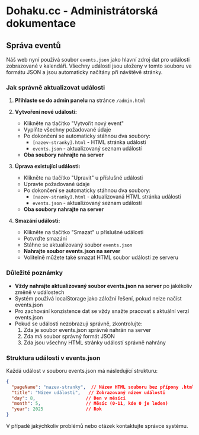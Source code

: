 # Dohaku.cc - Administrátorská dokumentace

## Správa eventů

Náš web nyní používá soubor `events.json` jako hlavní zdroj dat pro události zobrazované v kalendáři. Všechny události jsou uloženy v tomto souboru ve formátu JSON a jsou automaticky načítány při návštěvě stránky.

### Jak správně aktualizovat události

1. **Přihlaste se do admin panelu** na stránce `/admin.html`

2. **Vytvoření nové události:**
   - Klikněte na tlačítko "Vytvořit nový event"
   - Vyplňte všechny požadované údaje
   - Po dokončení se automaticky stáhnou dva soubory:
     - `[nazev-stranky].html` - HTML stránka události
     - `events.json` - aktualizovaný seznam událostí
   - **Oba soubory nahrajte na server**

3. **Úprava existující události:**
   - Klikněte na tlačítko "Upravit" u příslušné události
   - Upravte požadované údaje
   - Po dokončení se automaticky stáhnou dva soubory:
     - `[nazev-stranky].html` - aktualizovaná HTML stránka události
     - `events.json` - aktualizovaný seznam událostí
   - **Oba soubory nahrajte na server**

4. **Smazání události:**
   - Klikněte na tlačítko "Smazat" u příslušné události
   - Potvrďte smazání
   - Stáhne se aktualizovaný soubor `events.json`
   - **Nahrajte soubor events.json na server**
   - Volitelně můžete také smazat HTML soubor události ze serveru

### Důležité poznámky

- **Vždy nahrajte aktualizovaný soubor events.json na server** po jakékoliv změně v událostech
- Systém používá localStorage jako záložní řešení, pokud nelze načíst events.json
- Pro zachování konzistence dat se vždy snažte pracovat s aktuální verzí events.json
- Pokud se události nezobrazují správně, zkontrolujte:
  1. Zda je soubor events.json správně nahrán na server
  2. Zda má soubor správný formát JSON
  3. Zda jsou všechny HTML stránky událostí správně nahrány

### Struktura události v events.json

Každá událost v souboru events.json má následující strukturu:

```json
{
  "pageName": "nazev-stranky",  // Název HTML souboru bez přípony .html
  "title": "Název události",   // Zobrazovaný název události
  "day": 8,                   // Den v měsíci
  "month": 5,                 // Měsíc (0-11, kde 0 je leden)
  "year": 2025                // Rok
}
```

V případě jakýchkoliv problémů nebo otázek kontaktujte správce systému.
